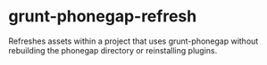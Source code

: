 grunt-phonegap-refresh
======================

Refreshes assets within a project that uses grunt-phonegap without rebuilding the phonegap directory or reinstalling plugins.
